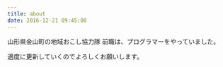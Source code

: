 ```yaml
---
title: about
date: 2016-12-21 09:45:00
---
```


山形県金山町の地域おこし協力隊
前職は、プログラマーをやっていました。

適度に更新していくのでよろしくお願いします。